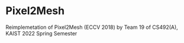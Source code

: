 # Pixel2Mesh
Reimplemetation of Pixel2Mesh (ECCV 2018) by Team 19 of CS492(A), KAIST 2022 Spring Semester
